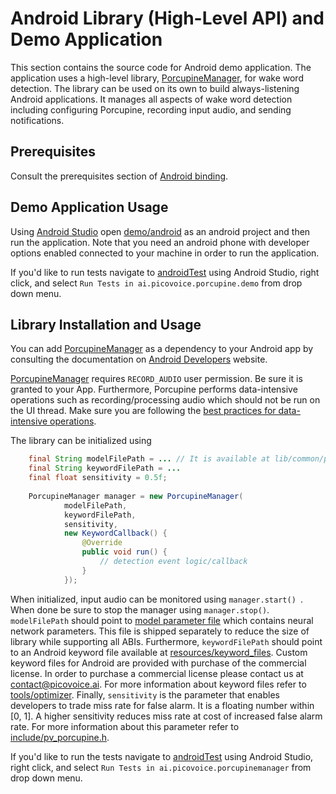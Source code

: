 # Android Library (High-Level API) and Demo Application

This section contains the source code for Android demo application. The application uses a
high-level library, [PorcupineManager](/demo/android/porcupinemanager), for wake word detection. The library can be 
used on its own to build always-listening Android applications. It manages all aspects of wake word detection 
including configuring Porcupine, recording input audio, and sending notifications.

## Prerequisites

Consult the prerequisites section of [Android binding](/binding/android).

## Demo Application Usage

Using [Android Studio](https://developer.android.com/studio/index.html) open [demo/android](/demo/android) as an android
project and then run the application. Note that you need an android phone with developer options enabled connected to
your machine in order to run the application.

If you'd like to run tests navigate to [androidTest](/demo/android/app/src/androidTest/java/ai/picovoice/porcupine/demo) using Android Studio,
right click, and select `Run Tests in ai.picovoice.porcupine.demo` from drop down menu.


## Library Installation and Usage

You can add [PorcupineManager](/demo/android/porcupinemanager) as a dependency to
your Android app by consulting the documentation on
[Android Developers](https://developer.android.com/studio/projects/android-library.html#AddDependency) website.

[PorcupineManager](/demo/android/porcupinemanager) requires `RECORD_AUDIO` user permission. Be sure it is granted to your App.
Furthermore, Porcupine performs data-intensive operations such as recording/processing audio which should not be run on the
UI thread. Make sure you are following the [best practices for data-intensive operations](https://developer.android.com/training/multiple-threads/index.html).

The library can be initialized using

```java
    final String modelFilePath = ... // It is available at lib/common/porcupine_params.pv
    final String keywordFilePath = ...
    final float sensitivity = 0.5f;
    
    PorcupineManager manager = new PorcupineManager(
            modelFilePath,
            keywordFilePath,
            sensitivity,
            new KeywordCallback() {
                @Override
                public void run() {
                    // detection event logic/callback
                }
            });
``` 

When initialized, input audio can be monitored using ```manager.start() ```. When done be sure to stop the manager using
```manager.stop()```. `modelFilePath` should point to [model parameter file](/lib/common/porcupine_params.pv) which contains
neural network parameters. This file is shipped separately to reduce the size of library while supporting all ABIs. Furthermore,
`keywordFilePath` should point to an Android keyword file available at [resources/keyword_files](/resources/keyword_files). Custom
keyword files for Android are provided with purchase of the commercial license. In order to purchase a commercial license please
 contact us at contact@picovoice.ai. For more information about keyword files refer to
[tools/optimizer](/tools/optimizer). Finally, `sensitivity` is the parameter that enables developers to trade miss rate for false alarm. It is a floating number within
[0, 1]. A higher sensitivity reduces miss rate at cost of increased false alarm rate. For more information about this parameter 
refer to [include/pv_porcupine.h](/include/pv_porcupine.h).

If you'd like to run the tests navigate to [androidTest](/demo/android/porcupinemanager/src/androidTest/java/ai/picovoice/porcupinemanager) using Android Studio,
right click, and select `Run Tests in ai.picovoice.porcupinemanager` from drop down menu.

